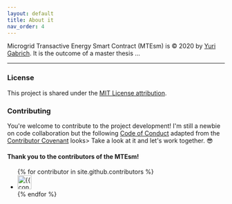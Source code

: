 ```yaml
---
layout: default
title: About it
nav_order: 4
---
```


Microgrid Transactive Energy Smart Contract (MTEsm) is &copy; 2020 by [Yuri Gabrich](https://github.com/yurigabrich/).
It is the outcome of a master thesis ...

---

### License

This project is shared under the [MIT License attribution](LICENSE).

### Contributing

You're welcome to contribute to the project development!
I'm still a newbie on code collaboration but the following [Code of Conduct](/CONTRIBUTING.md) adapted from the [Contributor Covenant](https://www.contributor-covenant.org/) looks>
Take a look at it and let's work together. :sunglasses:

#### Thank you to the contributors of the MTEsm!

<ul class="list-style-none">
{% for contributor in site.github.contributors %}
  <li class="d-inline-block mr-1">
     <a href="{{ contributor.html_url }}"><img src="{{ contributor.avatar_url }}" width="32" height="32" alt="{{ contributor.login }}"/></a>
  </li>
{% endfor %}
</ul>
